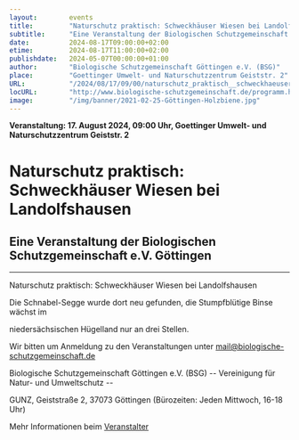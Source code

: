 ```yaml
---
layout:        events
title:         "Naturschutz praktisch: Schweckhäuser Wiesen bei Landolfshausen"
subtitle:      "Eine Veranstaltung der Biologischen Schutzgemeinschaft e.V. Göttingen"
date:          2024-08-17T09:00:00+02:00
etime:         2024-08-17T11:00:00+02:00
publishdate:   2024-05-07T00:00:00+01:00
author:        "Biologische Schutzgemeinschaft Göttingen e.V. (BSG)"
place:         "Goettinger Umwelt- und Naturschutzzentrum Geiststr. 2"
URL:           "/2024/08/17/09/00/naturschutz_praktisch__schweckhaeuser_wiesen_bei_landolfshausen"
locURL:        "http://www.biologische-schutzgemeinschaft.de/programm.html"
image:         "/img/banner/2021-02-25-Göttingen-Holzbiene.jpg"
---
```


**Veranstaltung: 17. August 2024, 09:00 Uhr, Goettinger Umwelt- und Naturschutzzentrum Geiststr. 2**

Naturschutz praktisch: Schweckhäuser Wiesen bei Landolfshausen
===========

Eine Veranstaltung der Biologischen Schutzgemeinschaft e.V. Göttingen
-----------

-------------

Naturschutz praktisch: Schweckhäuser Wiesen bei Landolfshausen

Die Schnabel-Segge wurde dort neu gefunden, die Stumpfblütige Binse wächst im

niedersächsischen Hügelland nur an drei Stellen.


Wir bitten um Anmeldung zu den Veranstaltungen unter mail@biologische-schutzgemeinschaft.de

Biologische Schutzgemeinschaft Göttingen e.V. (BSG)
-- Vereinigung für Natur- und Umweltschutz --

GUNZ, Geiststraße 2, 37073 Göttingen (Bürozeiten: Jeden Mittwoch, 16-18 Uhr)


Mehr Informationen beim [Veranstalter](http://www.biologische-schutzgemeinschaft.de/programm.html)
